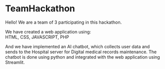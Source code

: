 # TeamHackathon

Hello! We are a team of 3 participating in this hackathon.


We have created a web application using:  
    HTML,
    CSS,
    JAVASCRIPT,
    PHP
 
  And we have implemented an AI chatbot, which collects user data and sends to the Hospital server for Digital medical records maintenance.
  The chatbot is done using python and integrated with the web application using Streamlit.
  
  
